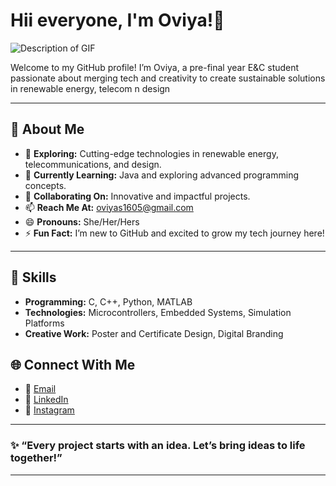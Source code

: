 # Hii everyone, I'm Oviya!👋
![Description of GIF](https://github.com/viya0507/hi.gif)

Welcome to my GitHub profile! 
I’m Oviya, a pre-final year E&C student passionate about merging tech and creativity to create sustainable solutions in renewable energy, telecom n design


---

## 👀 About Me

- 🔭 **Exploring:** Cutting-edge technologies in renewable energy, telecommunications, and design.
- 🌱 **Currently Learning:** Java and exploring advanced programming concepts.
- 🤝 **Collaborating On:** Innovative and impactful projects.
- 📫 **Reach Me At:** [oviyas1605@gmail.com](mailto:oviyas1605@gmail.com)
- 😄 **Pronouns:** She/Her/Hers
- ⚡ **Fun Fact:** I’m new to GitHub and excited to grow my tech journey here!


---

## 🔧 Skills

- **Programming:** C, C++, Python, MATLAB
- **Technologies:** Microcontrollers, Embedded Systems, Simulation Platforms
- **Creative Work:** Poster and Certificate Design, Digital Branding


## 🌐 Connect With Me

- 📧 [Email](mailto:oviyas1605@gmail.com)
- 💼 [LinkedIn](https://www.linkedin.com/in/oviya-s-21647325b/)
- 📸 [Instagram](https://www.instagram.com/viya_0507/)



---

### ✨ “Every project starts with an idea. Let’s bring ideas to life together!”

---
